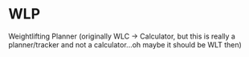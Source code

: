 WLP
===

Weightlifting Planner (originally WLC -> Calculator, but this is really a planner/tracker and not a calculator...oh maybe it should be WLT then)